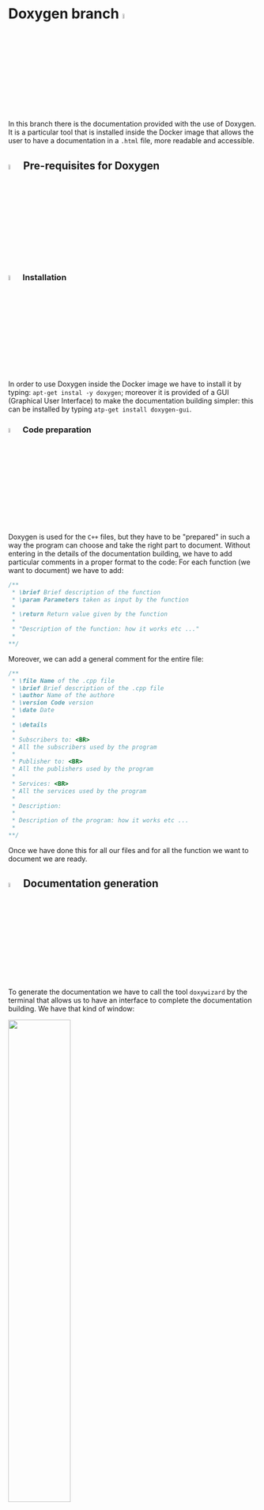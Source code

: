 # Doxygen branch <img src="https://user-images.githubusercontent.com/62358773/157435494-aad1604c-ecde-4b38-aa5e-13cef84f4620.png" width="5%" height="5%"></h2>

In this branch there is the documentation provided with the use of Doxygen. It is a particular tool that is installed inside the Docker image that allows the user to have a documentation in a `.html` file, more readable and accessible.

## <img src="https://user-images.githubusercontent.com/62358773/158230910-3ac2495f-208a-4e3c-a259-ab59f80e9d91.png" width="5%" height="5%"> Pre-requisites for Doxygen
### <img src="https://user-images.githubusercontent.com/62358773/158229723-84059fcb-d76e-41ad-a527-7b5e17a6fcd9.png" width="5%" height="5%"> Installation
In order to use Doxygen inside the Docker image we have to install it by typing: `apt-get instal -y doxygen`; moreover it is provided of a GUI (Graphical User Interface) to make the documentation building simpler: this can be installed by typing `atp-get install doxygen-gui`.

### <img src="https://user-images.githubusercontent.com/62358773/158229276-daab681f-3322-4537-a913-043d805ede11.png" width="5%" height="5%"> Code preparation
Doxygen is used for the `C++` files, but they have to be "prepared" in such a way the program can choose and take the right part to document.
Without entering in the details of the documentation building, we have to add particular comments in a proper format to the code:
For each function (we want to document) we have to add:
```cpp
/**
 * \brief Brief description of the function
 * \param Parameters taken as input by the function
 * 
 * \return Return value given by the function
 * 
 * "Description of the function: how it works etc ..."
 * 
**/
```
Moreover, we can add a general comment for the entire file:
```cpp
/**
 * \file Name of the .cpp file
 * \brief Brief description of the .cpp file
 * \author Name of the authore
 * \version	Code version
 * \date Date
 * 
 * \details
 * 
 * Subscribers to: <BR>
 * All the subscribers used by the program 
 *
 * Publisher to: <BR>
 * All the publishers used by the program 
 * 
 * Services: <BR>
 * All the services used by the program
 * 
 * Description:
 * 
 * Description of the program: how it works etc ...
 * 
**/
```
Once we have done this for all our files and for all the function we want to document we are ready.

## <img src="https://user-images.githubusercontent.com/62358773/158230063-f844e068-8486-4eca-a694-20ee48a7234f.png" width="5%" height="5%"> Documentation generation
To generate the documentation we have to call the tool `doxywizard` by the terminal that allows us to have an interface to complete the documentation building.
We have that kind of window:

<img src="https://user-images.githubusercontent.com/62358773/158227235-e41e1232-3aee-4503-8097-d630dba64f98.jpg" width=50% height=50%>

Once defined all the fieds with the proper arguments can press the `next` button and `run` (at the end of the process).
We can see that in the folder we specified as *destination folder* we will have two different folders:
* html (html documentation)
* latex (latex documentation)

## <img src="https://user-images.githubusercontent.com/62358773/158230379-3c1a609e-e437-4c90-9f94-90f70d162e8a.png" width="5%" height="5%"> Directory organization
Inside this project the *destination directory* there is the [`docs`](https://github.com/mmatteo-hub/RT2_Assignment1/tree/doxygen/assignment/docs) folder where we can find the two other directories [`html`](https://github.com/mmatteo-hub/RT2_Assignment1/tree/doxygen/assignment/docs/html) and [`latex`](https://github.com/mmatteo-hub/RT2_Assignment1/tree/doxygen/assignment/docs/latex).

## <img src="https://user-images.githubusercontent.com/62358773/158228247-fe97068d-5dbd-431b-bc88-2f3b16f7dd63.png" width="5%" height="5%"> HTML result for the documentation

By double-clicking on *index.html* inside the [`html`](https://github.com/mmatteo-hub/RT2_Assignment1/tree/doxygen/assignment/docs/html) directory (or by opening it with a browser) we can see the result of the documentation provided by the Doxygen tool.
